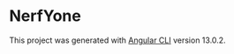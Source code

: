 # NerfYone

This project was generated with [Angular CLI](https://github.com/angular/angular-cli) version 13.0.2.
